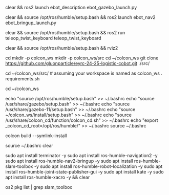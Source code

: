 clear && ros2 launch ebot_description ebot_gazebo_launch.py

clear && source /opt/ros/humble/setup.bash && ros2 launch ebot_nav2 ebot_bringup_launch.py

clear && source /opt/ros/humble/setup.bash && ros2 run teleop_twist_keyboard teleop_twist_keyboard

clear && source /opt/ros/humble/setup.bash && rviz2






cd
mkdir -p colcon_ws
mkdir -p colcon_ws/src
cd ~/colcon_ws
git clone https://github.com/gluonparticle/eyrc-24-25-logistic-cobot.git ./src/

cd ~/colcon_ws/src/  # assuming your workspace is named as colcon_ws
. requirements.sh


cd ~/colcon_ws




echo "source /opt/ros/humble/setup.bash" >> ~/.bashrc
echo "source /usr/share/gazebo/setup.bash" >> ~/.bashrc
echo "source /usr/share/gazebo-11/setup.bash" >> ~/.bashrc 
echo "source ~/colcon_ws/install/setup.bash" >> ~/.bashrc
echo "source /usr/share/colcon_cd/function/colcon_cd.sh" >> ~/.bashrc
echo "export _colcon_cd_root=/opt/ros/humble/" >> ~/.bashrc
source ~/.bashrc


colcon build --symlink-install

source ~/.bashrc
clear



sudo apt install terminator -y
sudo apt install ros-humble-navigation2    -y
sudo apt install ros-humble-nav2-bringup   -y
sudo apt install ros-humble-slam-toolbox   -y
sudo apt install ros-humble-robot-localization   -y
sudo apt install ros-humble-joint-state-publisher-gui   -y
sudo apt install kate -y
sudo apt install ros-humble-xacro   -y && clear  



os2 pkg list | grep slam_toolbox






